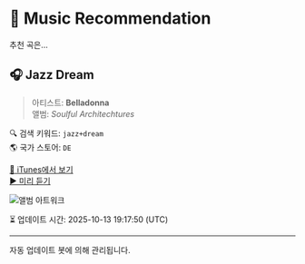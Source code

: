 
# 🎵 Music Recommendation

추천 곡은...

## 🎧 Jazz Dream  
> 아티스트: **Belladonna**  
> 앨범: _Soulful Architechtures_  

🔍 검색 키워드: `jazz+dream`  
🌎 국가 스토어: `DE`

[🔗 iTunes에서 보기](https://music.apple.com/de/album/jazz-dream/1472927256?i=1472927268&uo=4)  
[▶️ 미리 듣기](https://audio-ssl.itunes.apple.com/itunes-assets/AudioPreview125/v4/a0/77/d1/a077d193-5441-a930-36ea-44f0f1b7ca36/mzaf_4624281112927666089.plus.aac.p.m4a)

![앨범 아트워크](https://is1-ssl.mzstatic.com/image/thumb/Music113/v4/2e/94/d0/2e94d0b2-d103-6299-1729-44a9c6b201a8/8033237765178.png/100x100bb.jpg)

⏳ 업데이트 시간: 2025-10-13 19:17:50 (UTC)

---
자동 업데이트 봇에 의해 관리됩니다.
